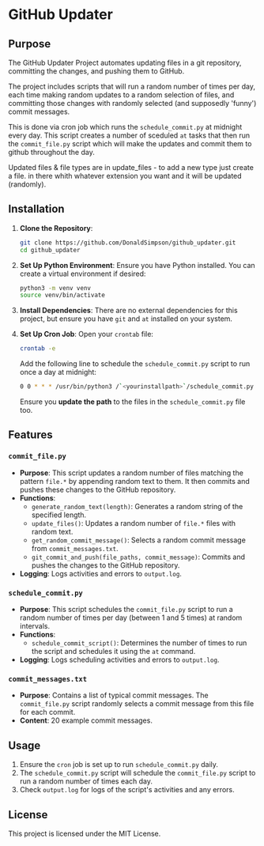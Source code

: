 # GitHub Updater

## Purpose

The GitHub Updater Project automates updating files in a git repository, committing the changes, and pushing them to GitHub.

The project includes scripts that will run a random number of times per day, each time making random updates to a random selection of files, and committing those changes with randomly selected (and supposedly 'funny') commit messages.

This is done via cron job which runs the `schedule_commit.py` at midnight every day. This script creates a number of sceduled `at` tasks that then run the `commit_file.py` script which will make the updates and commit them to github throughout the day.

Updated files & file types are in update_files - to add a new type just create a file.<ext> in there whith whatever extension you want and it will be updated (randomly).

## Installation

1. **Clone the Repository**:
    ```sh
    git clone https://github.com/DonaldSimpson/github_updater.git
    cd github_updater
    ```

2. **Set Up Python Environment**:
    Ensure you have Python installed. You can create a virtual environment if desired:
    ```sh
    python3 -m venv venv
    source venv/bin/activate
    ```

3. **Install Dependencies**:
    There are no external dependencies for this project, but ensure you have `git` and `at` installed on your system.

4. **Set Up Cron Job**:
    Open your `crontab` file:
    ```sh
    crontab -e
    ```
    Add the following line to schedule the `schedule_commit.py` script to run once a day at midnight:
    ```sh
    0 0 * * * /usr/bin/python3 /`<yourinstallpath>`/schedule_commit.py
    ```
    Ensure you **update the path** to the files in the `schedule_commit.py` file too.

## Features

### `commit_file.py`

- **Purpose**: This script updates a random number of files matching the pattern `file.*` by appending random text to them. It then commits and pushes these changes to the GitHub repository.
- **Functions**:
  - `generate_random_text(length)`: Generates a random string of the specified length.
  - `update_files()`: Updates a random number of `file.*` files with random text.
  - `get_random_commit_message()`: Selects a random commit message from `commit_messages.txt`.
  - `git_commit_and_push(file_paths, commit_message)`: Commits and pushes the changes to the GitHub repository.
- **Logging**: Logs activities and errors to `output.log`.

### `schedule_commit.py`

- **Purpose**: This script schedules the `commit_file.py` script to run a random number of times per day (between 1 and 5 times) at random intervals.
- **Functions**:
  - `schedule_commit_script()`: Determines the number of times to run the script and schedules it using the `at` command.
- **Logging**: Logs scheduling activities and errors to `output.log`.

### `commit_messages.txt`

- **Purpose**: Contains a list of typical commit messages. The `commit_file.py` script randomly selects a commit message from this file for each commit.
- **Content**: 20 example commit messages.

## Usage

1. Ensure the `cron` job is set up to run `schedule_commit.py` daily.
2. The `schedule_commit.py` script will schedule the `commit_file.py` script to run a random number of times each day.
3. Check `output.log` for logs of the script's activities and any errors.

## License

This project is licensed under the MIT License.